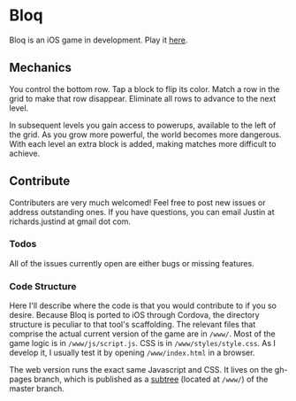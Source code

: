 # Bloq

Bloq is an iOS game in development. Play it [here](http://moosecat.io).

## Mechanics
You control the bottom row. Tap a block to flip its color. Match a row in the grid to make that row disappear. Eliminate all rows to advance to the next level. 

In subsequent levels you gain access to powerups, available to the left of the grid. As you grow more powerful, the world becomes more dangerous. With each level an extra block is added, making matches more difficult to achieve. 

## Contribute
 
Contributers are very much welcomed! Feel free to post new issues or address outstanding ones. If you have questions, you can email Justin at richards.justind at gmail dot com. 

### Todos

All of the issues currently open are either bugs or missing features. 

### Code Structure

Here I'll describe where the code is that you would contribute to if you so desire. Because Bloq is ported to iOS through Cordova, the directory structure is peculiar to that tool's scaffolding. The relevant files that comprise the actual current version of the game are in `/www/`. Most of the game logic is in `/www/js/script.js`. CSS is in `/www/styles/style.css`. As I develop it, I usually test it by opening `/www/index.html` in a browser. 

The web version runs the exact same Javascript and CSS. It lives on the gh-pages branch, which is published as a [subtree](https://www.atlassian.com/blog/git/alternatives-to-git-submodule-git-subtree) (located at `/www/`) of the master branch.

